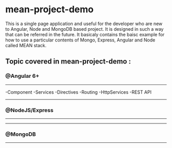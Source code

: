 # mean-project-demo
This is a single page application and useful for the developer who are new to Angular, Node and MongoDB based project. It is designed in such a way that can be referred in the future. It basicaly contains the baisc example for how to use a particular contents of Mongo, Express, Angular and Node called MEAN stack.

## Topic covered in mean-project-demo :

### @Angular 6+
------------------
-Component
-Services
-Directives
-Routing
-HttpServices
-REST API


------------------
### @NodeJS/Express
------------------

------------------
### @MongoDB
------------------
